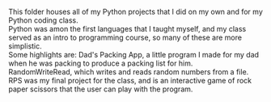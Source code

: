 This folder houses all of my Python projects that I did on my own and for my Python coding class.<br>
Python was amon the first languages that I taught myself, and my class served as an intro to programming course, so many of these are more simplistic.<br>
Some highlights are: Dad's Packing App, a little program I made for my dad when he was packing to produce a packing list for him.<br>
RandomWriteRead, which writes and reads random numbers from a file.<br>
RPS was my final project for the class, and is an interactive game of rock paper scissors that the user can play with the program.
